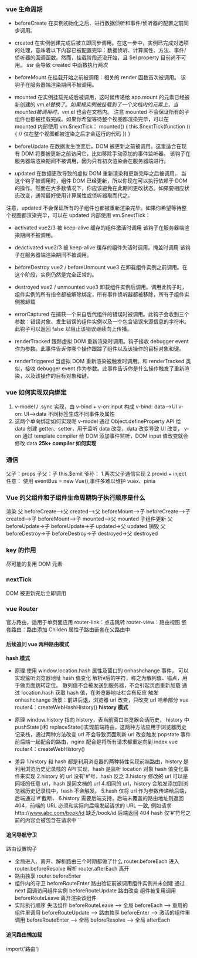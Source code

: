 ### vue 生命周期

- beforeCreate
  在实例初始化之后、进行数据侦听和事件/侦听器的配置之前同步调用。
- created
  在实例创建完成后被立即同步调用。在这一步中，实例已完成对选项的处理，意味着以下内容已被配置完毕：数据侦听、计算属性、方法、事件/侦听器的回调函数。然而，挂载阶段还没开始，且 $el property 目前尚不可用。
  ssr 会导致 created 中函数执行两次

- beforeMount
  在挂载开始之前被调用：相关的 render 函数首次被调用。
  该钩子在服务器端渲染期间不被调用。
- mounted
  在实例挂载完成后被调用，这时候传递给 app.mount 的元素已经被新创建的 vm.$el 替换了。如果根实例被挂载到了一个文档内的元素上，当 mounted 被调用时， vm.$el 也会在文档内。 注意 mounted 不会保证所有的子组件也都被挂载完成。如果你希望等待整个视图都渲染完毕，可以在 mounted 内部使用 vm.$nextTick：
  mounted() {
  this.$nextTick(function () {
  // 仅在整个视图都被渲染之后才会运行的代码
  })
  }

- beforeUpdate
  在数据发生改变后，DOM 被更新之前被调用。这里适合在现有 DOM 将要被更新之前访问它，比如移除手动添加的事件监听器。
  该钩子在服务器端渲染期间不被调用，因为只有初次渲染会在服务器端进行。
- updated
  在数据更改导致的虚拟 DOM 重新渲染和更新完毕之后被调用。
  当这个钩子被调用时，组件 DOM 已经更新，所以你现在可以执行依赖于 DOM 的操作。然而在大多数情况下，你应该避免在此期间更改状态。如果要相应状态改变，通常最好使用计算属性或侦听器取而代之。

注意，updated 不会保证所有的子组件也都被重新渲染完毕。如果你希望等待整个视图都渲染完毕，可以在 updated 内部使用 vm.$nextTick：

- activated vue2/3
  被 keep-alive 缓存的组件激活时调用
  该钩子在服务器端渲染期间不被调用。
- deactivated vue2/3
  被 keep-alive 缓存的组件失活时调用。掩盖时调用
  该钩子在服务器端渲染期间不被调用。

- beforeDestroy vue2 / beforeUnmount vue3
  在卸载组件实例之前调用。在这个阶段，实例仍然是完全正常的。
- destroyed vue2 / unmounted vue3
  卸载组件实例后调用。调用此钩子时，组件实例的所有指令都被解除绑定，所有事件侦听器都被移除，所有子组件实例被卸载

- errorCaptured
  在捕获一个来自后代组件的错误时被调用。此钩子会收到三个参数：错误对象、发生错误的组件实例以及一个包含错误来源信息的字符串。此钩子可以返回 false 以阻止该错误继续向上传播。

- renderTracked
  跟踪虚拟 DOM 重新渲染时调用。钩子接收 debugger event 作为参数。此事件告诉你哪个操作跟踪了组件以及该操作的目标对象和键。

- renderTriggered
  当虚拟 DOM 重新渲染被触发时调用。和 renderTracked 类似，接收 debugger event 作为参数。此事件告诉你是什么操作触发了重新渲染，以及该操作的目标对象和键。

### vue 如何实现双向绑定
1. v-model / .sync 实现，由 v-bind + v-on:input 构成
   v-bind: data-->UI
   v-on: UI-->data
   不同标签生成不同事件及属性
2. 这两个单向绑定如何实现呢
   v-model 通过 Object.defineProperty API 给 data 创建 getter、setter，用于监听 data 改变，data 改变导致 UI 改变，
   v-on 通过 template compiler 给 DOM 添加事件监听，DOM input 值改变就会修改 data
   **25k+ compiler 如何实现**

### 通信
父子：props
子父：子 this.$emit
爷孙： 1.两次父子通信实现
2.provid + inject
任意：
使用 eventBus = new Vue(),事件多难以维护
vuex、pinia

### Vue 的父组件和子组件生命周期钩子执行顺序是什么
渲染
父 beforeCreate-->父 created-->父 beforeMount-->子 beforeCreate-->子 created-->子 beforeMount-->子 mounted-->父 mounted
子组件更新
父 beforeUpdate->子 beforeUpdate->子 updated->父 updated
销毁
父 beforeDestroy->子 beforeDestroy->子 destroyed->父 destroyed

### key 的作用
尽可能的复用 DOM 元素

### nextTick
DOM 被更新完后立即调用

### vue Router

官方路由，适用于单页面应用
router-link：点击跳转
router-view：路由视图
嵌套路由：路由添加 Childen 属性子路由嵌套在父路由中

#### 后续追问 vue 两种路由模式

**hash 模式**

- 原理
  使用 window.location.hash 属性及窗口的 onhashchange 事件，
  可以实现监听浏览器地址 hash 值变化
  解析`#`后的字符，称之为散列值、锚点，用于做页面跳转定位。
  散列值不会被发送到服务器，不会引起页面重新加载
  通过 location.hash 获取 hash 值，在浏览器地址栏会有反应
  触发 onhashchange 场景：前进后退，浏览器 url 改变，只改变 url 哈希部分
  vue router4：createWebHashHistory()
  **history 模式**
- 原理
  window.history 指向 history，表当前窗口浏览器会话历史，
  history 中 pushState()和 replaceState()实现前端路由，这两种方法应用于浏览器历史记录栈，通过两种方法改变 url 不会导致页面刷新
  url 改变触发 popstate 事件
  前后端一起配合的路由，nginx 配合是将所有请求都重定向到 index
  vue router4：createWebHistory()

- 差异
  1.history 和 hash 都是利用浏览器的两种特性实现前端路由，history 是利用浏览历史记录栈的 API 实现，hash 是监听 location 对象 hash 值变化事件来实现
  2.history 的 url 没有'#'号，hash 反之
  3.history 修改的 url 可以是同域的任意 url，hash 是同文档的 url 4.相同的 url，history 会触发添加到浏览器历史记录栈中，hash 不会触发。
  5.hash 仅将 url 作为参数传递给后端，后端通过'#'截断，
  6.history 需要后端支持，后端未覆盖的路由地址则返回 404，前端的 URL 必须和实际向后端发起请求的 URL 一致,
  例如请求http://www.abc.com/book/id 缺乏/book/id 后端返回 404
  hash 仅‘#’符号之前的内容会被包含在请求中
  ``

#### 追问导航守卫

路由设置钩子

- 全局进入、离开、解析路由三个时期都做了什么
  router.beforeEach 进入
  router.beforeResolve 解析
  router.afterEach 离开
- 路由独享 router.beforeEnter
- 组件内的守卫
  beforeRouteEnter 路由验证前被调用组件实例并未创建 通过 next 回调访问组件实例
  beforeRouteUpdate 路由改变 组件被复用调用
  beforeRouteLeave 离开渲染该组件
- 实际执行顺序
  失活组件 beforeRouteLeave --> 全局 beforeEach --> 重用的组件里调用 beforeRouteUpdate --> 路由独享 beforeEnter --> 激活的组件里调用 beforeRouteEnter --> 全局 beforeResolve --> 全局 afterEach

#### 追问路由懒加载

import('路由')
